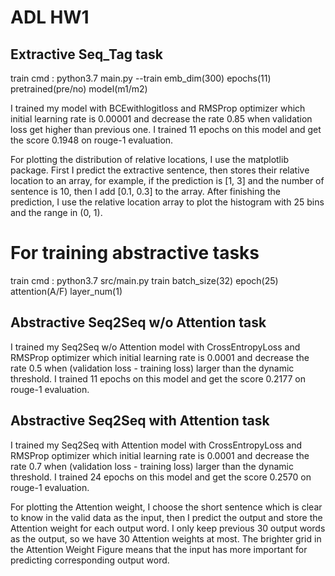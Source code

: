 # ADL HW1
## Extractive Seq_Tag task 
train cmd : python3.7 main.py --train emb_dim(300) epochs(11) pretrained(pre/no) model(m1/m2)

I trained my model with BCEwithlogitloss and RMSProp optimizer which initial learning rate is 0.00001 and decrease the rate 0.85 when validation loss get higher than previous one. I trained 11 epochs on this model and get the score 0.1948 on rouge-1 evaluation. 

For plotting the distribution of relative locations, I use the matplotlib package. First I predict the extractive sentence, then stores their relative location to an array, for example, if the prediction is [1, 3] and the number of sentence is 10, then I add [0.1, 0.3] to the array. After finishing the prediction, I use the relative location array to plot the histogram with 25 bins and the range in (0, 1).

# For training abstractive tasks
train cmd : python3.7 src/main.py train batch_size(32) epoch(25) attention(A/F) layer_num(1)

## Abstractive Seq2Seq w/o Attention task
I trained my Seq2Seq w/o Attention model with CrossEntropyLoss and RMSProp optimizer which initial learning rate is 0.0001 and decrease the rate 0.5 when (validation loss - training loss) larger than the dynamic threshold. I trained 11 epochs on this model and get the score 0.2177 on rouge-1 evaluation. 

## Abstractive Seq2Seq with Attention task
I trained my Seq2Seq with Attention model with CrossEntropyLoss and RMSProp optimizer which initial learning rate is 0.0001 and decrease the rate 0.7 when (validation loss - training loss) larger than the dynamic threshold. I trained 24 epochs on this model and get the score 0.2570 on rouge-1 evaluation. 

For plotting the Attention weight, I choose the short sentence which is clear to know in the valid data as the input, then I predict the output and store the Attention weight for each output word. I only keep previous 30 output words as the output, so we have 30 Attention weights at most. The brighter grid in the Attention Weight Figure means that the input has more important for predicting corresponding output word. 